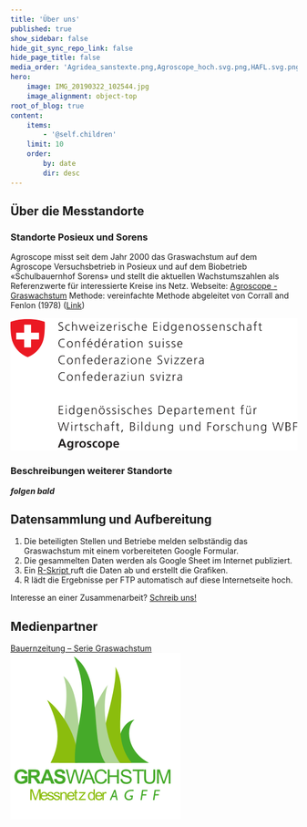 ```yaml
---
title: 'Über uns'
published: true
show_sidebar: false
hide_git_sync_repo_link: false
hide_page_title: false
media_order: 'Agridea_sanstexte.png,Agroscope_hoch.svg.png,HAFL.svg.png,logo-sg.png,Logo_Inforama_Pantone_co_300dpi.jpg,Logo-Graswachstum-neu-2024-web.webp,Logo-Graswachstum-neu-2024-web.svg'
hero:
    image: IMG_20190322_102544.jpg
    image_alignment: object-top
root_of_blog: true
content:
    items:
        - '@self.children'
    limit: 10
    order:
        by: date
        dir: desc
---
```


## Über die Messtandorte
### Standorte Posieux und Sorens
Agroscope misst seit dem Jahr 2000 das Graswachstum auf dem Agroscope Versuchsbetrieb in Posieux und auf dem Biobetrieb «Schulbauernhof Sorens» und stellt die aktuellen Wachstumszahlen als Referenzwerte für interessierte Kreise ins Netz. 
Webseite:  [Agroscope - Graswachstum](https://www.agroscope.admin.ch/agroscope/de/home/services/dienste/futtermittel/weidemanagement/graswachstum.html)
Methode: vereinfachte Methode abgeleitet von Corrall and Fenlon (1978)  ([Link](https://www.agroscope.admin.ch/agroscope/de/home/services/dienste/futtermittel/weidemanagement/graswachstum/erhebungsmethode.html))

 ![Agroscope_hoch.svg](Agroscope_hoch.svg.png?resize=200,200 "Agroscope_hoch.svg")

### Beschreibungen weiterer Standorte  
_**folgen bald**_


## Datensammlung und Aufbereitung
1. Die beteiligten Stellen und Betriebe melden selbständig das Graswachstum mit einem vorbereiteten Google Formular. 
2. Die gesammelten Daten werden als Google Sheet im Internet publiziert.
3. Ein [R-Skript ](https://github.com/AGFF-ADCF-APF/r-grassgrowth) ruft die Daten ab und erstellt die Grafiken. 
4. R lädt die Ergebnisse per FTP automatisch auf diese Internetseite hoch.

Interesse an einer Zusammenarbeit? [Schreib uns!](/contact?class=button)




## Medienpartner
[Bauernzeitung – Serie Graswachstum](http://www.bauernzeitung.ch/graswachstum-serie) 
![Logo-Graswachstum-neu-2024-web](Logo-Graswachstum-neu-2024-web.svg?resize=200,200 "Logo-Graswachstum-neu-2024-web")
